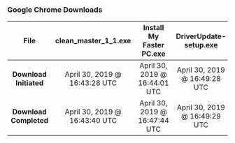 ### Google Chrome Downloads
| File  | clean_master_1_1.exe | Install My Faster PC.exe | DriverUpdate-setup.exe |
| :-: | :-: | :-: | :-: |
| **Download Initiated** | April 30, 2019 @ 16:43:28 UTC | April 30, 2019 @ 16:44:01 UTC | April 30, 2019 @ 16:49:28 UTC |
| **Download Completed** | April 30, 2019 @ 16:43:40 UTC | April 30, 2019 @ 16:47:44 UTC | April 30, 2019 @ 16:49:29 UTC |
